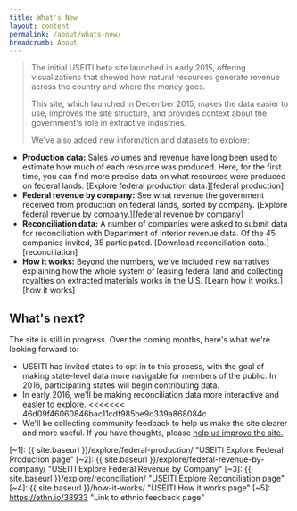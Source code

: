 ```yaml
---
title: What's New
layout: content
permalink: /about/whats-new/
breadcrumb: About
---
```


> The initial USEITI beta site launched in early 2015, offering visualizations that showed how natural resources generate revenue across the country and where the money goes.
>
> This site, which launched in December 2015, makes the data easier to use, improves the site structure, and provides context about the government's role in extractive industries.
>
> We've also added new information and datasets to explore:

* **Production data:** Sales volumes and revenue have long been used to estimate how much of each resource was produced. Here, for the first time, you can find more precise data on what resources were produced on federal lands. [Explore federal production data.][federal production]
* **Federal revenue by company:** See what revenue the government received from production on federal lands, sorted by company. [Explore federal revenue by company.][federal revenue by company]
* **Reconciliation data:** A number of companies were asked to submit data for reconciliation with Department of Interior revenue data. Of the 45 companies invited, 35 participated. [Download reconciliation data.][reconciliation]
* **How it works:** Beyond the numbers, we've included new narratives explaining how the whole system of leasing federal land and collecting royalties on extracted materials works in the U.S. [Learn how it works.][how it works]


## What's next?

The site is still in progress. Over the coming months, here's what we're looking forward to:

* USEITI has invited states to opt in to this process, with the goal of making state-level data more navigable for members of the public. In 2016, participating states will begin contributing data.
* In early 2016, we'll be making reconciliation data more interactive and easier to explore.
<<<<<<< 46d09f46060846bac11cdf985be9d339a868084c
* We'll be collecting community feedback to help us make the site clearer and more useful. If you have thoughts, please [help us improve the site.](https://ethn.io/38933)

[~1]: {{ site.baseurl }}/explore/federal-production/ "USEITI Explore Federal Production page"
[~2]: {{ site.baseurl }}/explore/federal-revenue-by-company/ "USEITI Explore Federal Revenue by Company"
[~3]: {{ site.baseurl }}/explore/reconciliation/ "USEITI Explore Reconciliation page"
[~4]: {{ site.baseurl }}/how-it-works/ "USEITI How it works page"
[~5]: https://ethn.io/38933 "Link to ethnio feedback page"
